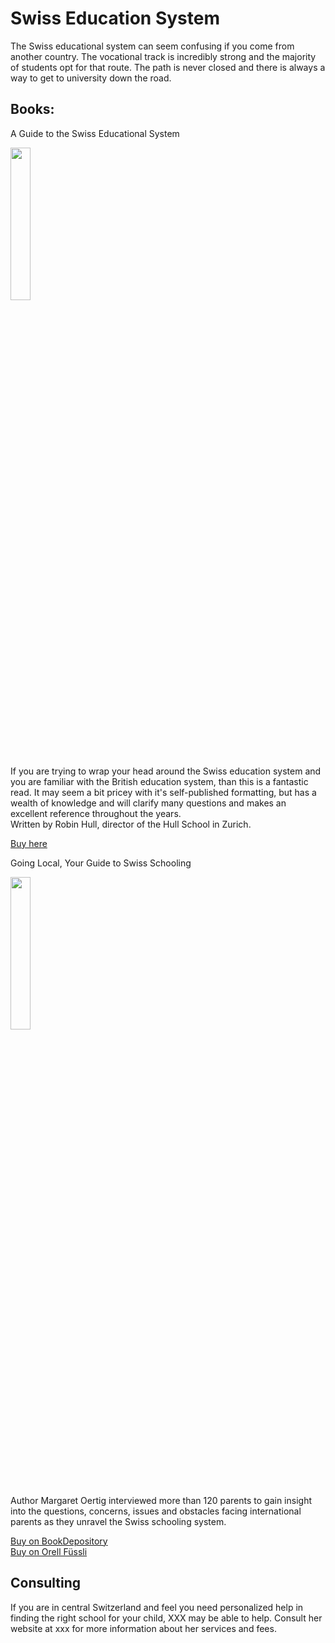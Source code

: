 # Swiss Education System
The Swiss educational system can seem confusing if you come from another country.  The vocational track is incredibly strong and the majority of students opt for that route.  The path is never closed and there is always a way to get to university down the road. 


## Books: 
A Guide to the Swiss Educational System

<img width="25%" src="https://i.imgur.com/i7EWgnh.jpg" />

If you are trying to wrap your head around the Swiss education system and you are familiar with the British education system, than this is a fantastic read.  It may seem a bit pricey with it's self-published formatting, but has a wealth of knowledge and will clarify many questions and makes an excellent reference throughout the years.  
Written by Robin Hull, director of the Hull School in Zurich. 
 

<a href="https://guideto.ch/" rel="nofollow"> Buy here
</a>  

Going Local, Your Guide to Swiss Schooling

<img width="25%" src="https://i.imgur.com/l1QGlSC.png" />

Author Margaret Oertig interviewed more than 120 parents to gain insight into the questions, concerns, issues and obstacles facing international parents as they unravel the Swiss schooling system.  
 

<a href="https://www.bookdepository.com/Going-Local-Margaret-Oertig/9783905252255?ref=grid-view&qid=1662552643915&sr=1-1" rel="nofollow"> Buy on BookDepository</a>  
<a href="https://www.orellfuessli.ch/shop/home/artikeldetails/A1019220571" rel="nofollow">Buy on Orell Füssli</a>

## Consulting
If you are in central Switzerland and feel you need personalized help in finding the right school for your child, XXX may be able to help.  Consult her website at xxx for more information about her services and fees. 
<!--stackedit_data:
eyJoaXN0b3J5IjpbLTEwNTUxMjYwNCwtMTkwODc4OTY0OSwtMT
E4MTEwNzE1MywxMDI1MzQ1NTY0LDE0NTU5OTIzNzQsLTE5NTYw
ODIxOThdfQ==
-->